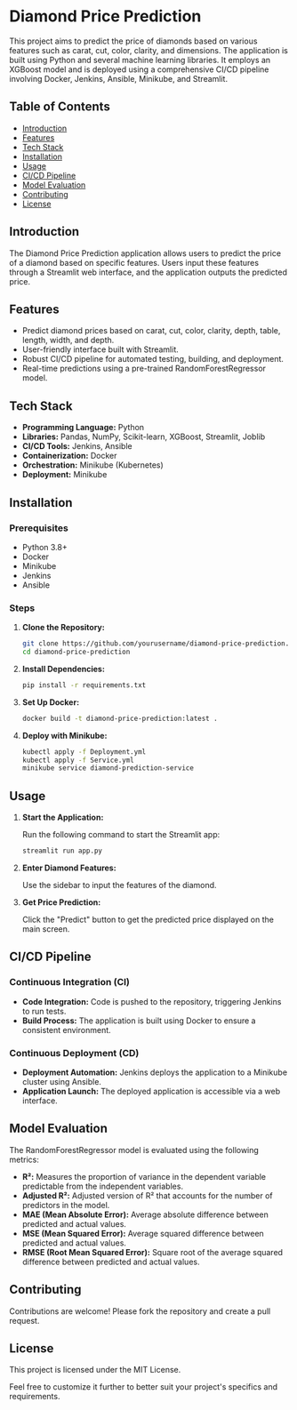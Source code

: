 # Diamond Price Prediction

This project aims to predict the price of diamonds based on various features such as carat, cut, color, clarity, and dimensions. The application is built using Python and several machine learning libraries. It employs an XGBoost model and is deployed using a comprehensive CI/CD pipeline involving Docker, Jenkins, Ansible, Minikube, and Streamlit.

## Table of Contents

- [Introduction](#introduction)
- [Features](#features)
- [Tech Stack](#tech-stack)
- [Installation](#installation)
- [Usage](#usage)
- [CI/CD Pipeline](#cicd-pipeline)
- [Model Evaluation](#model-evaluation)
- [Contributing](#contributing)
- [License](#license)

## Introduction

The Diamond Price Prediction application allows users to predict the price of a diamond based on specific features. Users input these features through a Streamlit web interface, and the application outputs the predicted price.

## Features

- Predict diamond prices based on carat, cut, color, clarity, depth, table, length, width, and depth.
- User-friendly interface built with Streamlit.
- Robust CI/CD pipeline for automated testing, building, and deployment.
- Real-time predictions using a pre-trained RandomForestRegressor model.

## Tech Stack

- **Programming Language:** Python
- **Libraries:** Pandas, NumPy, Scikit-learn, XGBoost, Streamlit, Joblib
- **CI/CD Tools:** Jenkins, Ansible
- **Containerization:** Docker
- **Orchestration:** Minikube (Kubernetes)
- **Deployment:** Minikube

## Installation

### Prerequisites

- Python 3.8+
- Docker
- Minikube
- Jenkins
- Ansible

### Steps

1. **Clone the Repository:**

   ```bash
   git clone https://github.com/yourusername/diamond-price-prediction.git
   cd diamond-price-prediction
   ```

2. **Install Dependencies:**

   ```bash
   pip install -r requirements.txt
   ```

3. **Set Up Docker:**

   ```bash
   docker build -t diamond-price-prediction:latest .
   ```

4. **Deploy with Minikube:**

   ```bash
   kubectl apply -f Deployment.yml
   kubectl apply -f Service.yml
   minikube service diamond-prediction-service
   ```

## Usage

1. **Start the Application:**

   Run the following command to start the Streamlit app:

   ```bash
   streamlit run app.py
   ```

2. **Enter Diamond Features:**

   Use the sidebar to input the features of the diamond.

3. **Get Price Prediction:**

   Click the "Predict" button to get the predicted price displayed on the main screen.

## CI/CD Pipeline

### Continuous Integration (CI)

- **Code Integration:** Code is pushed to the repository, triggering Jenkins to run tests.
- **Build Process:** The application is built using Docker to ensure a consistent environment.

### Continuous Deployment (CD)

- **Deployment Automation:** Jenkins deploys the application to a Minikube cluster using Ansible.
- **Application Launch:** The deployed application is accessible via a web interface.

## Model Evaluation

The RandomForestRegressor model is evaluated using the following metrics:

- **R²:** Measures the proportion of variance in the dependent variable predictable from the independent variables.
- **Adjusted R²:** Adjusted version of R² that accounts for the number of predictors in the model.
- **MAE (Mean Absolute Error):** Average absolute difference between predicted and actual values.
- **MSE (Mean Squared Error):** Average squared difference between predicted and actual values.
- **RMSE (Root Mean Squared Error):** Square root of the average squared difference between predicted and actual values.

## Contributing

Contributions are welcome! Please fork the repository and create a pull request.

## License

This project is licensed under the MIT License.

Feel free to customize it further to better suit your project's specifics and requirements.